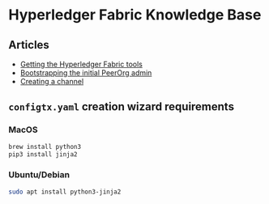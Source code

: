 # Hyperledger Fabric Knowledge Base

## Articles

* [Getting the Hyperledger Fabric tools](Tools.md)
* [Bootstrapping the initial PeerOrg admin](Bootstrap.md)
* [Creating a channel](Channel.md)

## `configtx.yaml` creation wizard requirements

### MacOS

```bash
brew install python3
pip3 install jinja2
```

### Ubuntu/Debian

```bash
sudo apt install python3-jinja2
```
